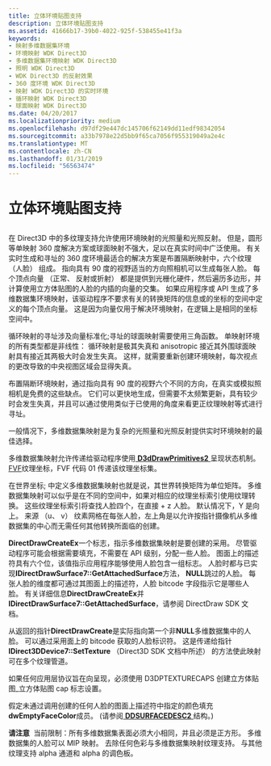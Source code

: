 ```yaml
---
title: 立体环境贴图支持
description: 立体环境贴图支持
ms.assetid: 41666b17-39b0-4022-925f-538455e41f3a
keywords:
- 映射多维数据集环境
- 环境映射 WDK Direct3D
- 多维数据集环境映射 WDK Direct3D
- 照明 WDK Direct3D
- WDK Direct3D 的反射效果
- 360 度环境 WDK Direct3D
- 映射 WDK Direct3D 的实时环境
- 循环映射 WDK Direct3D
- 球面映射 WDK Direct3D
ms.date: 04/20/2017
ms.localizationpriority: medium
ms.openlocfilehash: d97df29e447dc145706f62149dd11edf98342054
ms.sourcegitcommit: a33b7978e22d5bb9f65ca7056f955319049a2e4c
ms.translationtype: MT
ms.contentlocale: zh-CN
ms.lasthandoff: 01/31/2019
ms.locfileid: "56563474"
---
```

# <a name="cube-environment-map-support"></a>立体环境贴图支持


## <span id="ddk_cube_environment_map_support_gg"></span><span id="DDK_CUBE_ENVIRONMENT_MAP_SUPPORT_GG"></span>


在 Direct3D 中的多纹理支持允许使用环境映射的光照量和光照反射。 但是，圆形等单映射 360 度解决方案或球面映射不强大，足以在真实时间中广泛使用。 有关实时生成和寻址的 360 度环境最适合的解决方案是布置隔断映射中，六个纹理 （人脸） 组成。 指向具有 90 度的视野适当的方向照相机可以生成每张人脸。 每个顶点向量 （正常、 反射或折射） 都是提供到光栅化硬件，然后遍历多边形，并计算使用立方体贴图的人脸的内插的向量的交集。 如果应用程序或 API 生成了多维数据集环境映射，该驱动程序不要求有关的转换矩阵的信息或的坐标的空间中定义的每个顶点向量。 这是因为向量仅用于解决环境映射，在逻辑上是相同的坐标空间中。

循环映射的寻址涉及向量标准化;寻址的球面映射需要使用三角函数。 单映射环境的所有类型都是非线性： 循环映射是极其失真和 anisotropic 接近其外围球面映射具有接近其两极大时会发生失真。 这样，就需要重新创建环境映射，每次视点的更改导致的中央视图区域会显得失真。

布置隔断环境映射，通过指向具有 90 度的视野六个不同的方向，在真实或模拟照相机是免费的这些缺点。 它们可以更快地生成，但需要不太频繁更新，具有较少时会发生失真，并且可以通过使用类似于已使用的角度来看更正纹理映射等式进行寻址。

一般情况下，多维数据集映射是为复杂的光照量和光照反射提供实时环境映射的最佳选择。

多维数据集映射允许传递给驱动程序使用[ **D3dDrawPrimitives2** ](https://msdn.microsoft.com/library/windows/hardware/ff544704)呈现状态机制。 [FVF](fvf--flexible-vertex-format-.md)纹理坐标，FVF 代码 01 传递该纹理坐标集。

在世界坐标; 中定义多维数据集映射也就是说，其世界转换矩阵为单位矩阵。 多维数据集映射可以似乎是在不同的空间中，如果对相应的纹理坐标索引使用纹理转换。 这些纹理坐标索引将查找人脸四个，在直接 + z 人脸。 默认情况下，Y 是向上。 来源 （u、 v） 纹素网格在每张人脸，左上角是以允许按指针摄像机从多维数据集的中心而无需任何其他转换所面临的创建。

**DirectDrawCreateEx**一个标志，指示多维数据集映射是要创建的采用。 尽管驱动程序可能会根据需要填充，不需要在 API 级别，分配一些人脸。 图面上的描述符具有六个位，该值指示应用程序能够使用人脸包含一组标志。 人脸时都与已实现**IDirectDrawSurface7::GetAttachedSurface**方法， **NULL**跳过的人脸。 每张人脸的维度都可通过其图面上的描述符，人脸 bitcode 字段指示它是哪些人脸。 有关详细信息**DirectDrawCreateEx**并**IDirectDrawSurface7::GetAttachedSurface**，请参阅 DirectDraw SDK 文档。

从返回的指针**DirectDrawCreate**是实际指向第一个非**NULL**多维数据集中的人脸。 可以通过采用面上的 bitcode 获取的人脸标识符。 这是传递给指针**IDirect3DDevice7::SetTexture** （Direct3D SDK 文档中所述） 的方法使此映射可在多个纹理管道。

如果任何应用层协议旨在向呈现，必须使用 D3DPTEXTURECAPS 创建立方体贴图\_立方体贴图 cap 标志设置。

假定未通过调用创建的任何人脸的图面上描述符中指定的颜色填充**dwEmptyFaceColor**成员。 (请参阅[ **DDSURFACEDESC2** ](https://msdn.microsoft.com/library/windows/hardware/ff550340)结构。)

**请注意**  当前限制：所有多维数据集表面必须大小相同，并且必须是正方形。 多维数据集的人脸可以 MIP 映射。 去除任何色彩与多维数据集映射纹理支持。 与其他纹理支持 alpha 通道和 alpha 的调色板。

 

 

 





